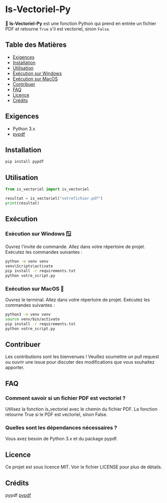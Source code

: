# Is-Vectoriel-Py

📄 **Is-Vectoriel-Py** est une fonction Python qui prend en entrée un fichier PDF et retourne `True` s'il est vectoriel, sinon `False`.


## Table des Matières
- [Exigences](#exigences)
- [Installation](#installation)
- [Utilisation](#utilisation)
- [Exécution sur Windows](#exécution-sur-windows)
- [Exécution sur MacOS](#exécution-sur-macos)
- [Contribuer](#contribuer)
- [FAQ](#faq)
- [Licence](#licence)
- [Crédits](#crédits)

## Exigences
- Python 3.x
- [pypdf](https://pypi.org/project/pypdf/)

## Installation

```bash
pip install pypdf
```
## Utilisation

```python
from is_vectoriel import is_vectoriel

resultat = is_vectoriel("votrefichier.pdf")
print(resultat)
```

## Exécution

### Exécution sur Windows 🪟

Ouvrez l'invite de commande.
Allez dans votre répertoire de projet.
Exécutez les commandes suivantes :
```bash
python -m venv venv
venv\Scripts\activate
pip install -r requirements.txt
python votre_script.py
```
### Exécution sur MacOS 🍏

Ouvrez le terminal.
Allez dans votre répertoire de projet.
Exécutez les commandes suivantes :
```bash
python3 -m venv venv
source venv/bin/activate
pip install -r requirements.txt
python votre_script.py
```
## Contribuer

Les contributions sont les bienvenues ! Veuillez soumettre un pull request ou ouvrir une issue pour discuter des modifications que vous souhaitez apporter.

## FAQ

### Comment savoir si un fichier PDF est vectoriel ?
Utilisez la fonction is_vectoriel avec le chemin du fichier PDF. La fonction retourne True si le PDF est vectoriel, sinon False.

### Quelles sont les dépendances nécessaires ?
Vous avez besoin de Python 3.x et du package pypdf.

## Licence

Ce projet est sous licence MIT. Voir le fichier LICENSE pour plus de détails.

## Crédits

pypdf [pypdf](https://pypi.org/project/pypdf/)
